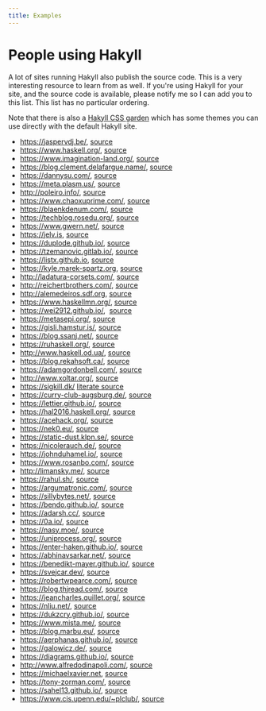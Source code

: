 ```yaml
---
title: Examples
---
```


# People using Hakyll

A lot of sites running Hakyll also publish the source code. This is a very
interesting resource to learn from as well. If you're using Hakyll for your
site, and the source code is available, please notify me so I can add you to
this list. This list has no particular ordering.

Note that there is also a [Hakyll CSS garden] which has some themes you can use
directly with the default Hakyll site.

[Hakyll CSS garden]: http://katychuang.com/hakyll-cssgarden/gallery/

- <https://jaspervdj.be/>,
  [source](https://github.com/jaspervdj/jaspervdj)
- <https://www.haskell.org/>,
  [source](https://github.com/haskell-infra/www.haskell.org/)
- <https://www.imagination-land.org/>,
  [source](https://github.com/Keruspe/blog/)
- <https://blog.clement.delafargue.name/>,
  [source](https://github.com/divarvel/blog)
- <https://dannysu.com/>,
  [source](https://github.com/dannysu/hakyll-blog)
- <https://meta.plasm.us/>,
  [source](https://github.com/travisbrown/metaplasm)
- <http://poleiro.info/>,
  [source](https://github.com/arthuraa/poleiro)
- <https://www.chaoxuprime.com/>,
  [source](https://github.com/chaoxu/chaoxu.github.io/tree/develop)
- <https://blaenkdenum.com/>,
  [source](https://github.com/blaenk/blaenk.github.io)
- <https://techblog.rosedu.org/>,
  [source](https://github.com/rosedu/techblog)
- <https://www.gwern.net/>,
  [source](https://github.com/gwern/gwern.net)
- <https://jelv.is>,
  [source](https://github.com/TikhonJelvis/website)
- <https://duplode.github.io/>,
  [source](https://github.com/duplode/duplode.github.io/tree/sources)
- <https://tzemanovic.gitlab.io/>,
  [source](https://gitlab.com/tzemanovic/tzemanovic.gitlab.io)
- <https://listx.github.io>,
  [source](https://github.com/listx/listx_blog)
- <https://kyle.marek-spartz.org>,
  [source](https://github.com/zeckalpha/kyle.marek-spartz.org)
- <http://ladatura-corsets.com/>,
  [source](https://github.com/dsferruzza/datura-corsets)
- <http://reichertbrothers.com/>,
  [source](https://github.com/rbros/reichertbrothers.com)
- <http://alemedeiros.sdf.org>,
  [source](https://github.com/alemedeiros/homepage)
- <https://www.haskellmn.org/>,
  [source](https://github.com/HaskellMN/www.haskellmn.org)
- <https://wei2912.github.io/>,
  [source](https://github.com/wei2912/blog-src)
- <https://metasepi.org/>,
  [source](https://github.com/metasepi/metasepi-website)
- <https://gisli.hamstur.is/>,
  [source](https://github.com/gislik/gisli.hamstur.is)
- <https://blog.ssanj.net/>,
  [source](https://github.com/ssanj/babyloncandle)
- <https://ruhaskell.org/>,
  [source](https://github.com/ruHaskell/ruhaskell)
- <http://www.haskell.od.ua/>,
  [source](https://github.com/odhug/odhug.github.com)
- <https://blog.rekahsoft.ca/>,
  [source](https://git.rekahsoft.ca/rekahsoft/blog-rekahsoft-ca)
- <https://adamgordonbell.com/>,
  [source](https://github.com/adamgordonbell/agbell.github.io/tree/hakyll)
- <http://www.xoltar.org/>,
  [source](https://github.com/xoltar/xoltar.org)
- <https://sigkill.dk/>
  [literate source](http://sigkill.dk/programs/sigkill.html)
- <https://curry-club-augsburg.de/>,
  [source](https://github.com/curry-club-aux/curry-club-augsburg.de)
- <https://lettier.github.io/>,
  [source](https://github.com/lettier/lettier.github.io)
- <https://hal2016.haskell.org/>,
  [source](https://github.com/nomeata/hal2016-website/)
- <https://acehack.org/>,
  [source](https://github.com/sakshamsharma/acehack/)
- <https://nek0.eu/>,
  [source](https://gitea.nek0.eu/nek0/nek0.eu)
- <https://static-dust.klpn.se/>,
  [source](https://github.com/klpn/static-dust)
- <https://nicolerauch.de/>,
  [source](https://github.com/NicoleRauch/BusinessWebsite)
- <https://johnduhamel.io/>,
  [source](https://github.com/jjduhamel/blog)
- <https://www.rosanbo.com/>,
  [source](https://github.com/polo2ro/blog)
- <http://limansky.me/>,
  [source](https://github.com/limansky/limansky_me)
- <https://rahul.sh/>,
  [source](https://gitlab.com/rp/rp.gitlab.io)
- <https://argumatronic.com/>,
  [source](https://github.com/argumatronic/argumatronic)
- <https://sillybytes.net/>,
  [source](https://github.com/sillybytes/sillybytes)
- <https://bendo.github.io/>,
  [source](https://github.com/bendo/bendo.github.io/tree/dev)
- <https://adarsh.cc/>,
  [source](https://github.com/adarshp/adarsh.cc)
- <https://0a.io/>,
  [source](https://github.com/archywillhe/0a.io-v0)
- <https://nasy.moe/>,
  [source](https://github.com/nasyxx/NasyMoe)
- <https://uniprocess.org/>,
  [source](https://gitlab.com/uniprocess/uniprocess.org)
- <https://enter-haken.github.io/>,
  [source](https://github.com/enter-haken/blog)
- <https://abhinavsarkar.net/>,
  [source](https://github.com/abhin4v/abhin4v.github.io/tree/source)
- <https://benedikt-mayer.github.io/>,
  [source](https://github.com/benedikt-mayer/benedikt-mayer.github.io)
- <https://svejcar.dev/>,
  [source](https://github.com/vaclavsvejcar/svejcar-dev)
- <https://robertwpearce.com/>,
  [source](https://github.com/rpearce/robertwpearce.com)
- <https://blog.thjread.com/>,
  [source](https://github.com/thjread/thjread-blog)
- <https://jeancharles.quillet.org/>,
  [source](https://github.com/jecaro/jeancharles.quillet)
- <https://nliu.net/>,
  [source](https://github.com/dreamsmasher/site-haskell-source)
- <https://dukzcry.github.io/>,
  [source](https://github.com/dukzcry/dukzcry.github.io)
- <https://www.mista.me/>,
  [source](https://github.com/agustinmista/website)
- <https://blog.marbu.eu/>,
  [source](https://github.com/marbu/blog-marbu-eu)
- <https://aerphanas.github.io/>,
  [source](https://github.com/aerphanas/aerphanas.github.io)
- <https://galowicz.de/>,
  [source](https://github.com/tfc/tfc.github.io/tree/develop)
- <https://diagrams.github.io/>,
  [source](https://github.com/diagrams/diagrams-doc)
- <http://www.alfredodinapoli.com/>,
  [source](https://github.com/adinapoli/alfredodinapoli.com)
- <https://michaelxavier.net>,
  [source](https://github.com/michaelxavier/michaelxavier.net)
- <https://tony-zorman.com/>,
  [source](https://github.com/slotThe/slotThe.github.io)
- <https://sahel13.github.io/>,
  [source](https://github.com/Sahel13/Sahel13.github.io)
- <https://www.cis.upenn.edu/~plclub/>,
  [source](https://github.com/plclub/plclub-web)
